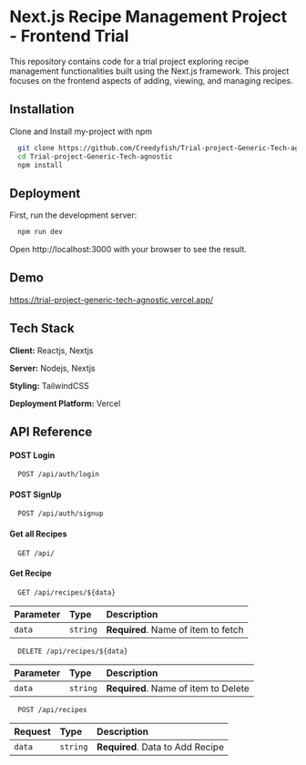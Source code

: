 # Next.js Recipe Management Project - Frontend Trial

This repository contains code for a trial project exploring recipe management functionalities built using the Next.js framework. This project focuses on the frontend aspects of adding, viewing, and managing recipes.

## Installation

Clone and Install my-project with npm

```bash
  git clone https://github.com/Creedyfish/Trial-project-Generic-Tech-agnostic.git
  cd Trial-project-Generic-Tech-agnostic
  npm install
```

## Deployment

First, run the development server:

```bash
  npm run dev
```

Open http://localhost:3000 with your browser to see the result.

## Demo

https://trial-project-generic-tech-agnostic.vercel.app/

## Tech Stack

**Client:** Reactjs, Nextjs

**Server:** Nodejs, Nextjs

**Styling:** TailwindCSS

**Deployment Platform:** Vercel

## API Reference

#### POST Login

```http
  POST /api/auth/login
```

#### POST SignUp

```http
  POST /api/auth/signup
```

#### Get all Recipes

```http
  GET /api/
```

#### Get Recipe

```http
  GET /api/recipes/${data}
```

| Parameter | Type     | Description                         |
| :-------- | :------- | :---------------------------------- |
| `data`    | `string` | **Required**. Name of item to fetch |

```http
  DELETE /api/recipes/${data}
```

| Parameter | Type     | Description                          |
| :-------- | :------- | :----------------------------------- |
| `data`    | `string` | **Required**. Name of item to Delete |

```http
  POST /api/recipes
```

| Request | Type     | Description                      |
| :------ | :------- | :------------------------------- |
| `data`  | `string` | **Required**. Data to Add Recipe |
